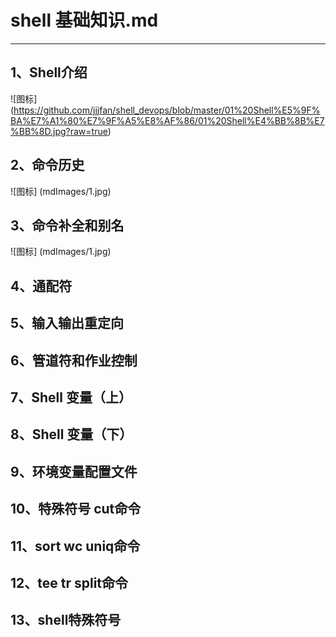 # shell 基础知识.md
---
## 1、Shell介绍  

![图标]  (https://github.com/jjjfan/shell_devops/blob/master/01%20Shell%E5%9F%BA%E7%A1%80%E7%9F%A5%E8%AF%86/01%20Shell%E4%BB%8B%E7%BB%8D.jpg?raw=true)

## 2、命令历史  
![图标]  (mdImages/1.jpg)  
## 3、命令补全和别名  
![图标]  (mdImages/1.jpg)  

## 4、通配符  
## 5、输入输出重定向  
## 6、管道符和作业控制  
## 7、Shell 变量（上）  
## 8、Shell 变量（下）  
## 9、环境变量配置文件  
## 10、特殊符号 cut命令  
## 11、sort  wc  uniq命令  
## 12、tee  tr  split命令  
## 13、shell特殊符号  

